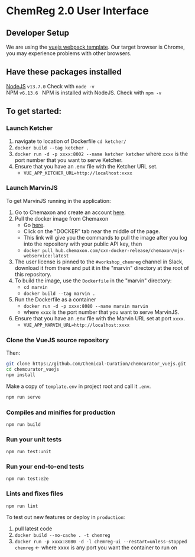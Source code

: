 # ChemReg 2.0 User Interface

## Developer Setup

We are using the [vuejs webpack template](https://vuejs-templates.github.io/webpack).
Our target browser is Chrome, you may experience problems with other browsers.  


## Have these packages installed
[NodeJS](https://nodejs.org/en/download/) `v13.7.0` Check with `node -v`  
NPM `v6.13.6 ` NPM is installed with NodeJS. Check with `npm -v` 


## To get started:
  
### Launch Ketcher

1. navigate to location of Dockerfile `cd ketcher/`
2. `docker build --tag ketcher .`
2. `docker run -d -p xxxx:8002 --name ketcher ketcher` where `xxxx` is the port number that you want to serve Ketcher.
3. Ensure that you have an .env file with the Ketcher URL set.
    * `VUE_APP_KETCHER_URL=http://localhost:xxxx`

### Launch MarvinJS

To get MarvinJS running in the application:

1. Go to Chemaxon and create an account [here](https://pass.chemaxon.com/login).
2. Pull the docker image from Chemaxon
    * Go [here](https://chemaxon.com/products/marvin-js/download).
    * Click on the "DOCKER" tab near the middle of the page.
    * This link will give you the commands to pull the image after you log into the repository with your public API key, then
    * `docker pull hub.chemaxon.com/cxn-docker-release/chemaxon/mjs-webservice:latest`
3. The user license is pinned to the `#workshop_chemreg` channel in Slack, download it from there and put it in the "marvin" directory at the root of this repository.
4. To build the image, use the `Dockerfile` in the "marvin" directory:
    * `cd marvin`
    * `docker build --tag marvin .`
5. Run the Dockerfile as a container
    * `docker run -d -p xxxx:8080 --name marvin marvin` 
    * where `xxxx` is the port number that you want to serve MarvinJS.
6. Ensure that you have an .env file with the Marvin URL set at port `xxxx`.
    * `VUE_APP_MARVIN_URL=http://localhost:xxxx`
 
### Clone the VueJS source repository

  Then:  
  ```bash
  git clone https://github.com/Chemical-Curation/chemcurator_vuejs.git 
  cd chemcurator_vuejs
  npm install
  ```

Make a copy of `template.env` in project root and call it `.env`.
  ```bash
  npm run serve
  ```

### Compiles and minifies for production
```
npm run build
```

### Run your unit tests
```
npm run test:unit
```

### Run your end-to-end tests
```
npm run test:e2e
```

### Lints and fixes files
```
npm run lint
```
 

To test out new features or deploy in `production`:

1. pull latest code
2. `docker build --no-cache . -t chemreg`
3. `docker run -p xxxx:8080 -d -l chemreg-ui --restart=unless-stopped chemreg` <- where xxxx is any port you want the container to run on

